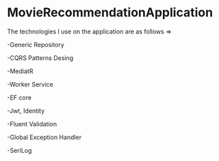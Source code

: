 # MovieRecommendationApplication
The technologies I use on the application are as follows =>

 -Generic Repository
 
 
 -CQRS Patterns Desing 
 
 
 -MediatR
 
 
 -Worker Service
 
 
 -EF core
 
 
 -Jwt, Identity
 
 
 -Fluent Validation
 
 
 -Global Exception Handler
 
 
 -SeriLog
